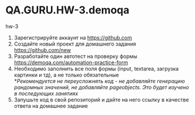 # QA.GURU.HW-3.demoqa
hw-3

1) Зарегистрируйте аккаунт на https://github.com
2) Создайте новый проект для домашнего задания https://github.com/new
3) Разработайте один автотест на проверку формы https://demoqa.com/automation-practice-form
4) Необходимо заполнить все поля формы (input, textarea, загрузка картинки и тд), а не только обязательные <br />
**Рекомендуется не переусложнять код - не добавляйте генерацию рандомных значений, не добавляйте pageobjects. Это будет изучено в последующих занятиях*
5) Запушьте код в свой репозиторий и дайте на него ссылку в качестве ответа на домашнее задание
